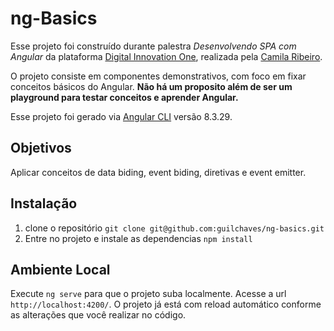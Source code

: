# ng-Basics
Esse projeto foi construído durante palestra _Desenvolvendo SPA com Angular_ da plataforma [Digital Innovation One](https://digitalinnovation.one/), realizada pela [Camila Ribeiro](https://github.com/cahferreira93).

O projeto consiste em componentes demonstrativos, com foco em fixar conceitos básicos do Angular. **Não há um proposito além de ser um playground para testar conceitos e aprender Angular.**

Esse projeto foi gerado via [Angular CLI](https://github.com/angular/angular-cli) versão 8.3.29.

## Objetivos

Aplicar conceitos de data biding, event biding, diretivas e event emitter.

## Instalação

1. clone o repositório `git clone git@github.com:guilchaves/ng-basics.git`
2. Entre no projeto e instale as dependencias `npm install`

## Ambiente Local

Execute `ng serve` para que o projeto suba localmente. Acesse a url `http://localhost:4200/`. O projeto já está com reload automático conforme as alterações que você realizar no código.


